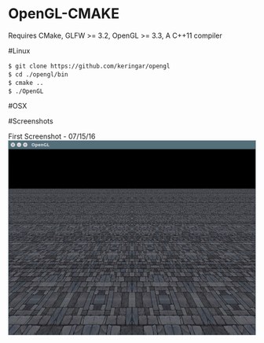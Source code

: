 # OpenGL-CMAKE

Requires CMake, GLFW >= 3.2, OpenGL >= 3.3, A C++11 compiler

#Linux
```bash
$ git clone https://github.com/keringar/opengl
$ cd ./opengl/bin
$ cmake ..
$ ./OpenGL
```

#OSX


#Screenshots

First Screenshot - 07/15/16
![Alt text](screenshots/First.png?raw=true "First screenshot")
